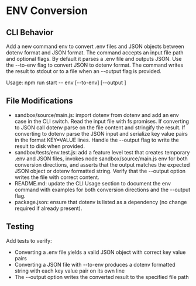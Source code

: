 # ENV Conversion

## CLI Behavior
Add a new command env to convert .env files and JSON objects between dotenv format and JSON format. The command accepts an input file path and optional flags. By default it parses a .env file and outputs JSON. Use the --to-env flag to convert JSON to dotenv format. The command writes the result to stdout or to a file when an --output flag is provided.

Usage:
npm run start -- env <inputFile> [--to-env] [--output <outputFile>]

## File Modifications
- sandbox/source/main.js: import dotenv from dotenv and add an env case in the CLI switch. Read the input file with fs promises. If converting to JSON call dotenv parse on the file content and stringify the result. If converting to dotenv parse the JSON input and serialize key value pairs in the format KEY=VALUE lines. Handle the --output flag to write the result to disk when provided.
- sandbox/tests/env.test.js: add a feature level test that creates temporary .env and JSON files, invokes node sandbox/source/main.js env for both conversion directions, and asserts that the output matches the expected JSON object or dotenv formatted string. Verify that the --output option writes the file with correct content.
- README.md: update the CLI Usage section to document the env command with examples for both conversion directions and the --output flag.
- package.json: ensure that dotenv is listed as a dependency (no change required if already present).

## Testing
Add tests to verify:
- Converting a .env file yields a valid JSON object with correct key value pairs
- Converting a JSON file with --to-env produces a dotenv formatted string with each key value pair on its own line
- The --output option writes the converted result to the specified file path
